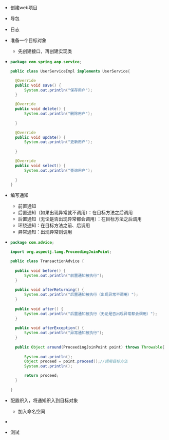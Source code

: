 - 创建web项目
- 导包

- 日志

- 准备一个目标对象

  - 先创建接口，再创建实现类

- ```java
  package com.spring.aop.service;
  
  public class UserServiceImpl implements UserService{
  
  	@Override
  	public void save() {
  		System.out.println("保存用户");		
  	}
  
  	@Override
  	public void delete() {
  		System.out.println("删除用户");		
  		
  	}
  
  	@Override
  	public void update() {
  		System.out.println("更新用户");		
  		
  	}
  
  	@Override
  	public void select() {
  		System.out.println("查询用户");		
  		
  	}
  }
  ```

- 编写通知

  - 前置通知
  - 后置通知（如果出现异常就不调用）：在目标方法之后调用
  - 后置通知（无论是否出现异常都会调用）：在目标方法之后调用
  - 环绕通知：在目标方法之前、后调用
  - 异常通知：出现异常则调用

- ```java
  package com.advice;
  
  import org.aspectj.lang.ProceedingJoinPoint;
  
  public class TransactionAdvice {
  	
  	public void before() {
  		System.out.println("前置通知被执行");
  	}
  	
  	public void afterReturning() {
  		System.out.println("后置通知被执行（出现异常不调用）");
  	}
  	
  	public void after() {
  		System.out.println("后置通知被执行（无论是否出现异常都会调用）");
  	}
  	
  	public void afterException() {
  		System.out.println("异常通知被执行");
  	}
  	
  	public Object around(ProceedingJoinPoint point) throws Throwable{
  		
  		System.out.println();
  		Object proceed = point.proceed();//调用目标方法
  		System.out.println();
  
  		return proceed;
  	}
  	
  }
  ```

- 配置织入，将通知织入到目标对象

  - 加入命名空间

- ```
  
  ```

  

- 测试

